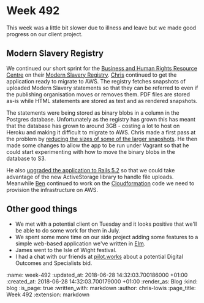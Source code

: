 Week 492
========

This week was a little bit slower due to illness and leave but we made good progress on our client project.

## Modern Slavery Registry

We continued our short sprint for the [Business and Human Rights Resource Centre](https://www.business-humanrights.org/) on their [Modern Slavery Registry](https://www.modernslaveryregistry.org/). [Chris](/chris-roos) continued to get the application ready to migrate to AWS. The registry fetches snapshots of uploaded Modern Slavery statements so that they can be referred to even if the publishing organisation moves or removes them. PDF files are stored as-is while HTML statements are stored as text and as rendered snapshots.

The statements were being stored as binary blobs in a column in the Postgres database. Unfortunately as the registry has grown this has meant that the database has grown to around 3GB - costing a lot to host on Heroku and making it difficult to migrate to AWS. Chris made a first pass at the problem by [reducing the sizes of some of the larger snapshots](https://github.com/bhrrc/modernslaveryregistry.org/commit/e767727c81210ea6e8fecc6ff9dfabbd03efbc94). He then made some changes to allow the app to be run under Vagrant so that he could start experimenting with how to move the binary blobs in the database to S3.

He also [upgraded the application to Rails 5.2](https://github.com/bhrrc/modernslaveryregistry.org/commit/91d2f7616c6b3a027c58e50215f7d5819bee440d) so that we could take advantage of the new ActiveStorage library to handle file uploads. Meanwhile [Ben](/ben-griffiths) continued to work on the [Cloudformation](https://aws.amazon.com/cloudformation/) code we need to provision the infrastructure on AWS.

## Other good things

- We met with a potential client on Tuesday and it looks positive that we'll be able to do some work for them in July.
- We spent some more time on our side project adding some features to a simple web-based application we've written in [Elm](http://elm-lang.org/).
- James went to the Isle of Wight festival.
- I had a chat with our friends at [pilot.works](http://pilot.works/) about a potential Digital Outcomes and Specialists bid.



<!-- add content here -->

:name: week-492
:updated_at: 2018-06-28 14:32:03.700186000 +01:00
:created_at: 2018-06-28 14:32:03.700179000 +01:00
:render_as: Blog
:kind: blog
:is_page: true
:written_with: markdown
:author: chris-lowis
:page_title: Week 492
:extension: markdown
